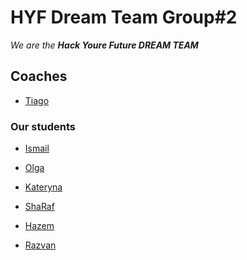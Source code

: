 # HYF Dream Team Group#2

_We are the **Hack Youre Future DREAM TEAM**_



## Coaches

- [Tiago](./tiago.md)

### Our students


- [Ismail](https://github.com/ismailtugan)

- [Olga](https://github.com/katerynakim/isolate/blob/master/olga.md) 

- [Kateryna]()

- [ShaRaf]()

- [Hazem](hazem.md)

- [Razvan](razvan.md)
